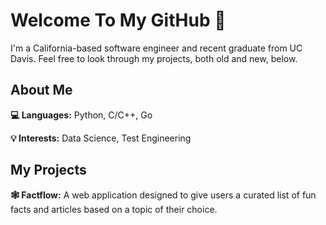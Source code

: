 # Welcome To My GitHub 🙂

I'm a California-based software engineer and recent graduate from UC Davis. Feel free to look through my projects, both old and new, below.

## About Me

**💻 Languages:** Python, C/C++, Go

**💡 Interests:** Data Science, Test Engineering

## My Projects

**🕸️ Factflow:** A web application designed to give users a curated list of fun facts and articles based on a topic of their choice.
